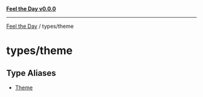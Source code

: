 [**Feel the Day v0.0.0**](../../README.md)

***

[Feel the Day](../../README.md) / types/theme

# types/theme

## Type Aliases

- [Theme](type-aliases/Theme.md)
